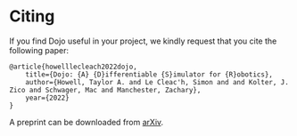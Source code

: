 # Citing

If you find Dojo useful in your project, we kindly request that you cite the following paper:
```
@article{howelllecleach2022dojo,
	title={Dojo: {A} {D}ifferentiable {S}imulator for {R}obotics},
	author={Howell, Taylor A. and Le Cleac'h, Simon and and Kolter, J. Zico and Schwager, Mac and Manchester, Zachary},
	year={2022}
}
```

A preprint can be downloaded from [arXiv]().